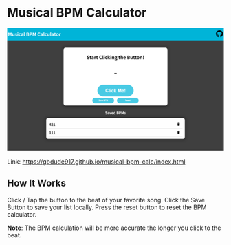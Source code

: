 # Musical BPM Calculator

![Screenshot of Website](./images/musical-bpm-screenshot.png)

Link: https://gbdude917.github.io/musical-bpm-calc/index.html

## How It Works

Click / Tap the button to the beat of your favorite song.
Click the Save Button to save your list locally.
Press the reset button to reset the BPM calculator.

**Note**: The BPM calculation will be more accurate the longer you click to the beat.
